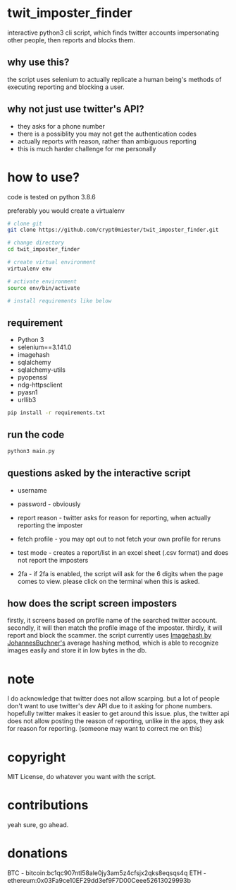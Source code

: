 # twit_imposter_finder
interactive python3 cli script, which finds twitter accounts impersonating other people, then reports and blocks them. 

## why use this?
the script uses selenium to actually replicate a human being's methods of executing reporting and blocking a user. 

## why not just use twitter's API?
* they asks for a phone number
* there is a possiblity you may not get the authentication codes
* actually reports with reason, rather than ambiguous reporting
* this is much harder challenge for me personally

# how to use?
code is tested on python 3.8.6

preferably you would create a virtualenv

```bash
# clone git
git clone https://github.com/crypt0miester/twit_imposter_finder.git

# change directory
cd twit_imposter_finder

# create virtual environment
virtualenv env

# activate environment
source env/bin/activate

# install requirements like below
```

## requirement

* Python 3
* selenium==3.141.0
* imagehash
* sqlalchemy
* sqlalchemy-utils
* pyopenssl
* ndg-httpsclient
* pyasn1
* urllib3

```bash
pip install -r requirements.txt
```

## run the code

```bash
python3 main.py
```

## questions asked by the interactive script

* username
* password - obviously

* report reason - twitter asks for reason for reporting, when actually reporting the imposter
* fetch profile - you may opt out to not fetch your own profile for reruns
* test mode - creates a report/list in an excel sheet (.csv format) and does not report the imposters

* 2fa - if 2fa is enabled, the script will ask for the 6 digits when the page comes to view. please click on the terminal when this is asked.

## how does the script screen imposters
firstly, it screens based on profile name of the searched twitter account. secondly, it will then match the profile image of the imposter. thirdly, it will report and block the scammer.
the script currently uses [Imagehash by JohannesBuchner's](https://github.com/JohannesBuchner/imagehash) average hashing method, which is able to recognize images easily and store it in low bytes in the db.

# note
I do acknowledge that twitter does not allow scarping. but a lot of people don't want to use twitter's dev API due to it asking for phone numbers.
hopefully twitter makes it easier to get around this issue. plus, the twitter api does not allow posting the reason of reporting, unlike in the apps, they ask for reason for reporting. (someone may want to correct me on this)

# copyright
MIT License, do whatever you want with the script.

# contributions
yeah sure, go ahead.

# donations
BTC - bitcoin:bc1qc907ntl58ale0jy3am5z4cfsjx2qks8eqsqs4q
ETH - ethereum:0x03Fa9ce10EF29dd3ef9F7D00Ceee52613029993b
